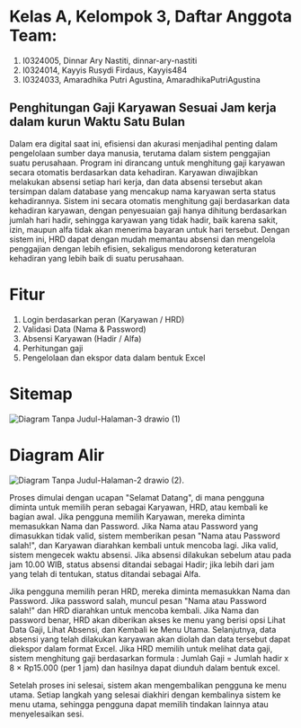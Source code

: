 # Kelas A, Kelompok 3, Daftar Anggota Team:
1. I0324005, Dinnar Ary Nastiti, dinnar-ary-nastiti
2. I0324014, Kayyis Rusydi Firdaus, Kayyis484
3. I0324033, Amaradhika Putri Agustina, AmaradhikaPutriAgustina
   
## Penghitungan Gaji Karyawan Sesuai Jam kerja dalam kurun Waktu Satu Bulan   
Dalam era digital saat ini, efisiensi dan akurasi menjadihal penting dalam pengelolaan sumber daya manusia, terutama dalam sistem penggajian suatu perusahaan. Program ini dirancang untuk menghitung gaji karyawan secara otomatis berdasarkan data kehadiran. Karyawan diwajibkan melakukan absensi setiap hari kerja, dan data absensi tersebut akan tersimpan dalam database yang mencakup nama karyawan serta status kehadirannya. Sistem ini secara otomatis menghitung gaji berdasarkan data kehadiran karyawan, dengan penyesuaian gaji hanya dihitung berdasarkan jumlah hari hadir, sehingga karyawan yang tidak hadir, baik karena sakit, izin, maupun alfa tidak akan menerima bayaran untuk hari tersebut. Dengan sistem ini, HRD dapat dengan mudah memantau absensi dan mengelola penggajian dengan lebih efisien, sekaligus mendorong keteraturan kehadiran yang lebih baik di suatu perusahaan.

# Fitur 
1. Login berdasarkan peran (Karyawan / HRD)
2. Validasi Data (Nama & Password)
3. Absensi Karyawan (Hadir / Alfa)
4. Perhitungan gaji
5. Pengelolaan dan ekspor data dalam bentuk Excel

# Sitemap
![Diagram Tanpa Judul-Halaman-3 drawio (1)](https://github.com/user-attachments/assets/76875b85-6de6-4b13-a1fc-dd49a8e37f3a)

# Diagram Alir
![Diagram Tanpa Judul-Halaman-2 drawio (2)](https://github.com/user-attachments/assets/3e03d36b-6483-4798-b847-cdce9c68d795).



Proses dimulai dengan ucapan "Selamat Datang", di mana pengguna diminta untuk memilih peran sebagai Karyawan, HRD, atau kembali ke bagian awal. Jika pengguna memilih Karyawan, mereka diminta memasukkan Nama dan Password. Jika Nama atau Password yang dimasukkan tidak valid, sistem memberikan pesan "Nama atau Password salah!", dan Karyawan diarahkan kembali untuk mencoba lagi. Jika valid, sistem mengecek waktu absensi. Jika absensi dilakukan sebelum atau pada jam 10.00 WIB, status absensi ditandai sebagai Hadir; jika lebih dari jam yang telah di tentukan, status ditandai sebagai Alfa.

Jika pengguna memilih peran HRD, mereka diminta memasukkan  Nama dan Password. Jika password salah, muncul pesan "Nama atau Password salah!" dan HRD diarahkan untuk mencoba kembali. Jika Nama dan password benar, HRD akan diberikan akses ke menu yang berisi opsi Lihat Data Gaji, Lihat Absensi, dan Kembali ke Menu Utama.
Selanjutnya, data absensi yang telah dilakukan karyawan akan diolah dan data tersebut dapat diekspor dalam format Excel. Jika HRD memilih untuk melihat data gaji, sistem menghitung gaji berdasarkan formula : 
Jumlah Gaji = Jumlah hadir x 8 × Rp15.000 (per 1 jam)
dan hasilnya dapat diunduh dalam bentuk excel.

Setelah proses ini selesai, sistem akan mengembalikan pengguna ke menu utama. Setiap langkah yang selesai diakhiri dengan kembalinya sistem ke menu utama, sehingga pengguna dapat memilih tindakan lainnya atau menyelesaikan sesi.
